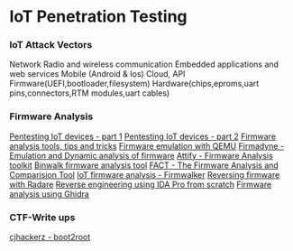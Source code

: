 # IoT Penetration Testing

### IoT Attack Vectors
Network
Radio and wireless communication
Embedded applications and web services
Mobile (Android & Ios)
Cloud, API
Firmware(UEFI,bootloader,filesystem)
Hardware(chips,eproms,uart pins,connectors,RTM modules,uart cables)

### Firmware Analysis
[Pentesting IoT devices - part 1](https://blog.mindedsecurity.com/2018/09/pentesting-iot-devices-part-1-static.html)
[Pentesting IoT devices - part 2](https://blog.mindedsecurity.com/2018/10/pentesting-iot-devices-part-2-dynamic.html)
[Firmware analysis tools, tips and tricks](https://www.pentestpartners.com/security-blog/how-to-do-firmware-analysis-tools-tips-and-tricks/)
[Firmware emulation with QEMU](https://www.youtube.com/watch?v=G0NNBloGIvs)
[Firmadyne - Emulation and Dynamic analysis of firmware](https://github.com/firmadyne/firmadyne)
[Attify - Firmware Analysis toolkit](https://blog.attify.com/getting-started-with-firmware-emulation/)
[Binwalk firmware analysis tool](https://www.basicinputoutput.com/2016/08/the-binwalk-firmware-analysis-tool.html)
[FACT - The Firmware Analysis and Comparision Tool](https://fkie-cad.github.io/FACT_core/)
[IoT firmware analysis - Firmwalker](https://github.com/craigz28/firmwalker)
[Reversing firmware with Radare](https://www.bored-nerds.com/reversing/radare/automotive/2019/07/07/reversing-firmware-with-radare.html)
[Reverse engineering using IDA Pro from scratch](https://www.youtube.com/watch?v=bYDK5IJphPU)
[Firmware analysis using Ghidra](https://chdk.fandom.com/wiki/Firmware_analysis_with_Ghidra)


### CTF-Write ups
[cjhackerz - boot2root](https://cjhackerz.net/posts/writeup-first-ever-real-like-simulated-iot-security-challenge/)

